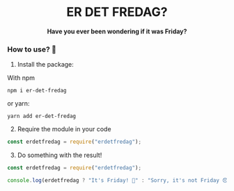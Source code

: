 <h1 align="center">ER DET FREDAG?</h1>
<p align="center">
  <strong align="center">Have you ever been wondering if it was Friday?</strong>
</p>


### How to use? 🤔
1. Install the package:

With npm
```
npm i er-det-fredag
```

or yarn:  
```
yarn add er-det-fredag
```

2. Require the module in your code

```js
const erdetfredag = require("erdetfredag");
```

3. Do something with the result!
```js
const erdetfredag = require("erdetfredag");

console.log(erdetfredag ? "It's Friday! 🥳" : "Sorry, it's not Friday 😞");
```
